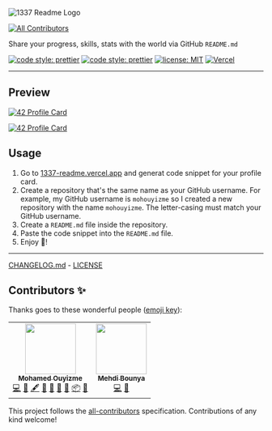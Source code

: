 ![1337 Readme Logo](.github/images/1337-readme.svg)
<!-- ALL-CONTRIBUTORS-BADGE:START - Do not remove or modify this section -->
[![All Contributors](https://img.shields.io/badge/all_contributors-2-orange.svg?style=flat-square)](#contributors-)
<!-- ALL-CONTRIBUTORS-BADGE:END -->

Share your progress, skills, stats with the world via GitHub `README.md`

[![code style: prettier](https://img.shields.io/badge/code%20style-prettier-ff69b4)](https://github.com/prettier/prettier)
[![code style: prettier](https://img.shields.io/badge/gitmoji-%20😜%20😍-FFDD67.svg)](https://github.com/prettier/prettier)
[![license: MIT](https://img.shields.io/badge/license-MIT-green)](LICENSE)
[![Vercel](https://badgen.net/badge/icon/vercel/black?icon=vercel&label)](https://vercel.com)

---

## Preview

[![42 Profile Card](https://1337-readme.vercel.app/api/profile?cursus=42cursus&login=azorkane)](https://github.com/mohouyizme/1337-readme)

[![42 Profile Card](https://1337-readme.vercel.app/api/profile?dark=true&login=toxiic)](https://github.com/mohouyizme/1337-readme)

## Usage

1. Go to [1337-readme.vercel.app](https://1337-readme.vercel.app) and generat code snippet for your profile card.
2. Create a repository that's the same name as your GitHub username. For example, my GitHub username is `mohouyizme` so I created a new repository with the name `mohouyizme`. The letter-casing must match your GitHub username.
3. Create a `README.md` file inside the repository.
4. Paste the code snippet into the `README.md` file.
5. Enjoy 🎉!

---

[CHANGELOG.md](CHANGELOG.md) - [LICENSE](LICENSE)

## Contributors ✨

Thanks goes to these wonderful people ([emoji key](https://allcontributors.org/docs/en/emoji-key)):

<!-- ALL-CONTRIBUTORS-LIST:START - Do not remove or modify this section -->
<!-- prettier-ignore-start -->
<!-- markdownlint-disable -->
<table>
  <tr>
    <td align="center"><a href="https://ouyiz.me"><img src="https://avatars1.githubusercontent.com/u/23297439?v=4" width="100px;" alt=""/><br /><sub><b>Mohamed Ouyizme</b></sub></a><br /><a href="https://github.com/mohouyizme/1337-readme/commits?author=mohouyizme" title="Code">💻</a> <a href="https://github.com/mohouyizme/1337-readme/issues?q=author%3Amohouyizme" title="Bug reports">🐛</a> <a href="#content-mohouyizme" title="Content">🖋</a> <a href="https://github.com/mohouyizme/1337-readme/commits?author=mohouyizme" title="Documentation">📖</a> <a href="#design-mohouyizme" title="Design">🎨</a> <a href="#ideas-mohouyizme" title="Ideas, Planning, & Feedback">🤔</a> <a href="#maintenance-mohouyizme" title="Maintenance">🚧</a> <a href="#platform-mohouyizme" title="Packaging/porting to new platform">📦</a> <a href="https://github.com/mohouyizme/1337-readme/pulls?q=is%3Apr+reviewed-by%3Amohouyizme" title="Reviewed Pull Requests">👀</a></td>
    <td align="center"><a href="https://stackoverflow.com/users/2595450/mehdi-bounya"><img src="https://avatars2.githubusercontent.com/u/5004111?v=4" width="100px;" alt=""/><br /><sub><b>Mehdi Bounya</b></sub></a><br /><a href="https://github.com/mohouyizme/1337-readme/commits?author=mehdibo" title="Code">💻</a> <a href="#ideas-mehdibo" title="Ideas, Planning, & Feedback">🤔</a></td>
  </tr>
</table>

<!-- markdownlint-enable -->
<!-- prettier-ignore-end -->
<!-- ALL-CONTRIBUTORS-LIST:END -->

This project follows the [all-contributors](https://github.com/all-contributors/all-contributors) specification. Contributions of any kind welcome!